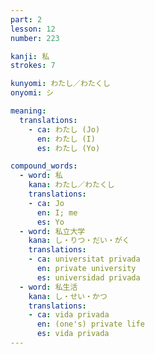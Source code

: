 ```yaml
---
part: 2
lesson: 12
number: 223

kanji: 私
strokes: 7

kunyomi: わたし／わたくし
onyomi: シ

meaning:
  translations:
    - ca: わたし (Jo)
      en: わたし (I)
      es: わたし (Yo)

compound_words:
  - word: 私
    kana: わたし／わたくし
    translations:
    - ca: Jo
      en: I; me
      es: Yo
  - word: 私立大学
    kana: し・りつ・だい・がく
    translations:
    - ca: universitat privada
      en: private university
      es: universidad privada
  - word: 私生活
    kana: し・せい・かつ
    translations:
    - ca: vida privada
      en: (one's) private life
      es: vida privada
---
```

